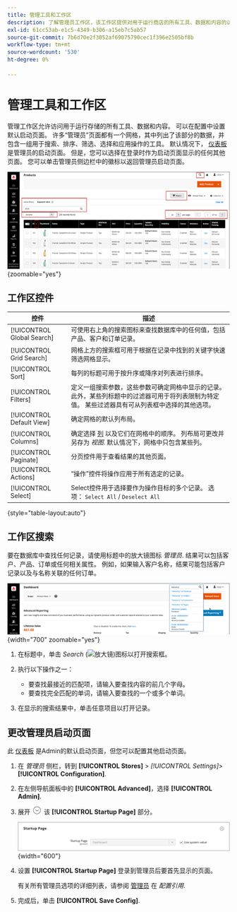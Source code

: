 ```yaml
---
title: 管理工具和工作区
description: 了解管理员工作区，该工作区提供对用于运行商店的所有工具、数据和内容的访问权限。
exl-id: 61cc53ab-e1c5-4349-b306-a15eb7c5ab57
source-git-commit: 7b6d70e2f3052af69075790cec1f396e2505bf8b
workflow-type: tm+mt
source-wordcount: '530'
ht-degree: 0%

---
```


# 管理工具和工作区

管理工作区允许访问用于运行存储的所有工具、数据和内容。 可以在配置中设置默认启动页面。 许多“管理员”页面都有一个网格，其中列出了该部分的数据，并包含一组用于搜索、排序、筛选、选择和应用操作的工具。 默认情况下， [仪表板](admin-dashboard.md) 是管理员的启动页面。 但是，您可以选择在登录时作为启动页面显示的任何其他页面。 您可以单击管理员侧边栏中的徽标以返回管理员启动页面。

![管理员 — 工作区](./assets/admin-workspace.png){zoomable=&quot;yes&quot;}

## 工作区控件

| 控件 | 描述 |
|--- |--- |
| [!UICONTROL Global Search] | 可使用右上角的搜索图标来查找数据库中的任何值，包括产品、客户和订单记录。 |
| [!UICONTROL Grid Search] | 网格上方的搜索框可用于根据在记录中找到的关键字快速筛选网格显示。 |
| [!UICONTROL Sort] | 每列的标题可用于按升序或降序对列表进行排序。 |
| [!UICONTROL Filters] | 定义一组搜索参数，这些参数可确定网格中显示的记录。 此外，某些列标题中的过滤器可用于将列表限制为特定值。 某些过滤器具有可从列表框中选择的其他选项。 |
| [!UICONTROL Default View] | 确定网格的默认列布局。 |
| [!UICONTROL Columns] | 确定选择 [列](admin-grid-controls.md) 以及它们在网格中的顺序。 列布局可更改并另存为 _视图_. 默认情况下，网格中只包含某些列。 |
| [!UICONTROL Paginate] | 分页控件用于查看结果的其他页面。 |
| [!UICONTROL Actions] | “操作”控件将操作应用于所有选定的记录。 |
| [!UICONTROL Select] | Select控件用于选择要作为操作目标的多个记录。 选项： `Select All` / `Deselect All` |

{style="table-layout:auto"}

## 工作区搜索

要在数据库中查找任何记录，请使用标题中的放大镜图标 _管理员_. 结果可以包括客户、产品、订单或任何相关属性。 例如，如果输入客户名称，结果可能包括客户记录以及与名称关联的任何订单。

![管理员搜索工具](./assets/admin-search.png){width="700" zoomable="yes"}

1. 在标题中，单击 _Search_ (![放大镜](../assets/icon-magnify-search.png))图标以打开搜索框。

1. 执行以下操作之一：

   - 要查找最接近的匹配项，请输入要查找内容的前几个字母。
   - 要查找完全匹配的单词，请输入要查找的一个或多个单词。

1. 在显示的搜索结果中，单击任意项目以打开记录。

## 更改管理员启动页面

此 [仪表板](admin-workspace.md#the-dashboard) 是Admin的默认启动页面，但您可以配置其他启动页面。

1. 在 _管理员_ 侧栏，转到 **[!UICONTROL Stores]** > _[!UICONTROL Settings]_>**[!UICONTROL Configuration]**.

1. 在左侧导航面板中的 **[!UICONTROL Advanced]**，选择 **[!UICONTROL Admin]**.

1. 展开 ![扩展选择器](../assets/icon-display-expand.png) 该 **[!UICONTROL Startup Page]** 部分。

   ![高级配置 — 管理员启动页面设置](./assets/admin-startup-page.png){width="600"}

1. 设置 **[!UICONTROL Startup Page]** 登录到管理员后要首先显示的页面。

   有关所有管理员选项的详细列表，请参阅 [管理员](../configuration-reference/advanced/admin.md) 在 _配置引用_.

1. 完成后，单击 **[!UICONTROL Save Config]**.
